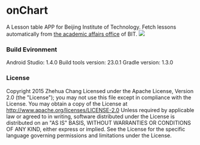 
# onChart
A Lesson table APP for Beijing Institute of Technology.
Fetch lessons automatically from [the academic affairs office](http://jwc.bit.edu.cn) of BIT.
![](http://i.imgur.com/CpVHOjM.png)

### Build Evironment
Android Studio: 1.4.0
Build tools version: 23.0.1
Gradle version: 1.3.0

### License
Copyright 2015 Zhehua Chang
Licensed under the Apache License, Version 2.0 (the "License");
you may not use this file except in compliance with the License.
You may obtain a copy of the License at
 http://www.apache.org/licenses/LICENSE-2.0
Unless required by applicable law or agreed to in writing, software
distributed under the License is distributed on an "AS IS" BASIS,
WITHOUT WARRANTIES OR CONDITIONS OF ANY KIND, either express or implied.
See the License for the specific language governing permissions and
limitations under the License.